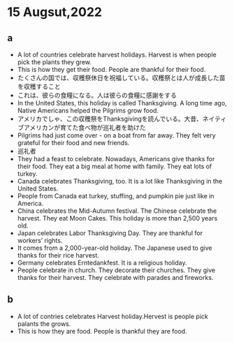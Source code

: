 # 15 Augsut,2022
## a 
- A lot of countries celebrate harvest holidays. Harvest is when people pick the plants they grew. 
- This is how they get their food. People are thankful for their food.
- たくさんの国では、収穫祭休日を祝福している。収穫祭とは人が成長した苗を収穫すること
- これは、彼らの食糧になる。人は彼らの食糧に感謝をする
- In the United States, this holiday is called Thanksgiving. A long time ago, Native Americans helped the Pilgrims grow food. 
- アメリカでしゃ、この収穫祭をThanksgivingを読んでいる。大昔、ネイティブアメリカンが育てた食べ物が巡礼者を助けた
- Pilgrims had just come over - on a boat from far away. They felt very grateful for their food and new friends. 
- 巡礼者
- They had a feast to celebrate. Nowadays, Americans give thanks for their food. They eat a big meal at home with family. They eat lots of turkey.
- Canada celebrates Thanksgiving, too. It is a lot like Thanksgiving in the United States. 
- People from Canada eat turkey, stuffing, and pumpkin pie just like in America.
- China celebrates the Mid-Autumn festival. The Chinese celebrate the harvest. They eat Moon Cakes. This holiday is more than 2,500 years old.
- Japan celebrates Labor Thanksgiving Day. They are thankful for workers’ rights. 
- It comes from a 2,000-year-old holiday. The Japanese used to give thanks for their rice harvest.
- Germany celebrates Erntedankfest. It is a religious holiday. 
- People celebrate in church. They decorate their churches. They give thanks for their harvest. They celebrate with parades and fireworks.

## b
- A lot of contries celebrates Harvest holiday.Hervest is people pick palants the grows.
- This is how they are food. People is thankful they are food.
